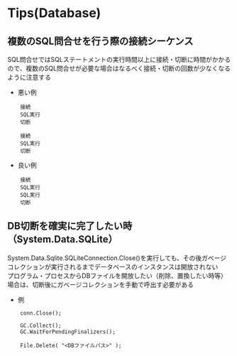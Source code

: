 # Tips(Database)

## 複数のSQL問合せを行う際の接続シーケンス

SQL問合せではSQLステートメントの実行時間以上に接続・切断に時間がかかるので、複数のSQL問合せが必要な場合はなるべく接続・切断の回数が少なくなるように注意する

- 悪い例
```
    接続
    SQL実行
    切断

    接続
    SQL実行
    切断
```

- 良い例
```
    接続
    SQL実行
    SQL実行
    切断
```

## DB切断を確実に完了したい時（System.Data.SQLite）

System.Data.Sqlite.SQLiteConnection.Close()を実行しても、その後ガベージコレクションが実行されるまでデータベースのインスタンスは開放されない<br/>
プログラム・プロセスからDBファイルを開放したい（削除、置換したい時等）場合は、切断後にガベージコレクションを手動で呼出す必要がある

- 例
```
    conn.Close();

    GC.Collect();
    GC.WaitForPendingFinalizers();

    File.Delete( "<DBファイルパス>" );
```
